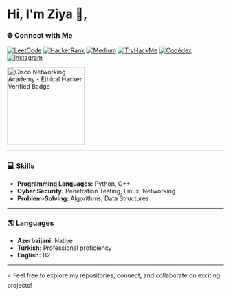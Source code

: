 # Hi, I'm Ziya 🤖,

### 🌐 Connect with Me
[![LeetCode](https://img.shields.io/badge/LeetCode-FFA116?style=for-the-badge&logo=leetcode&logoColor=white)](https://leetcode.com/ziyashalbuzovcc)
[![HackerRank](https://img.shields.io/badge/HackerRank-2EC866?style=for-the-badge&logo=HackerRank&logoColor=white)](https://www.hackerrank.com/ziyashalbuzovcc)
[![Medium](https://img.shields.io/badge/Medium-000000?style=for-the-badge&logo=medium&logoColor=white)](https://medium.com/@ziyashalbuzovcc)
[![TryHackMe](https://img.shields.io/badge/TryHackMe-212C42?style=for-the-badge&logo=tryhackme&logoColor=white)](https://tryhackme.com/p/zante)
[![Codédex](https://img.shields.io/badge/Codédex-1E90FF?style=for-the-badge&logo=codeforces&logoColor=white)](https://www.codedex.io/@ziyashalbuzovcc)
[![Instagram](https://img.shields.io/badge/Instagram-E4405F?style=for-the-badge&logo=instagram&logoColor=white)](https://www.instagram.com/shalbuzov407/)

<!-- Cisco Networking Academy Ethical Hacker Badge -->
<img src="https://user-images.githubusercontent.com/3369400/156925274-5b4c1f4a-7a78-4c60-97d1-4c8e2b8b7d95.png" alt="Cisco Networking Academy - Ethical Hacker Verified Badge" width="180" />

---

### 💻 Skills
- **Programming Languages:** Python, C++
- **Cyber Security:** Penetration Testing, Linux, Networking
- **Problem-Solving:** Algorithms, Data Structures  

---

### 🌎 Languages
- **Azerbaijani:** Native  
- **Turkish:** Professional proficiency  
- **English:** B2  

---

⭐️ Feel free to explore my repositories, connect, and collaborate on exciting projects!
